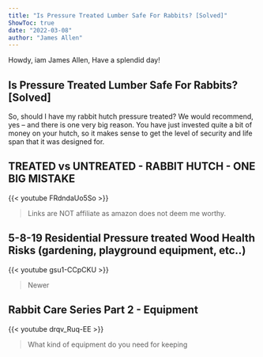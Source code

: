 ```yaml
---
title: "Is Pressure Treated Lumber Safe For Rabbits? [Solved]"
ShowToc: true 
date: "2022-03-08"
author: "James Allen" 
---
```


Howdy, iam James Allen, Have a splendid day!
## Is Pressure Treated Lumber Safe For Rabbits? [Solved]
So, should I have my rabbit hutch pressure treated? We would recommend, yes – and there is one very big reason. You have just invested quite a bit of money on your hutch, so it makes sense to get the level of security and life span that it was designed for.

## TREATED vs UNTREATED - RABBIT HUTCH - ONE BIG MISTAKE
{{< youtube FRdndaUo5So >}}
>Links are NOT affiliate as amazon does not deem me worthy.

## 5-8-19 Residential Pressure treated Wood Health Risks (gardening, playground equipment, etc..)
{{< youtube gsu1-CCpCKU >}}
>Newer 

## Rabbit Care Series Part 2 - Equipment
{{< youtube drqv_Ruq-EE >}}
>What kind of equipment do you need for keeping 

